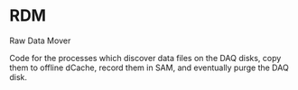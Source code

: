 # RDM
Raw Data Mover

Code for the processes which discover data files on the DAQ disks, copy them to offline dCache, record them in SAM, and eventually purge the DAQ disk.
